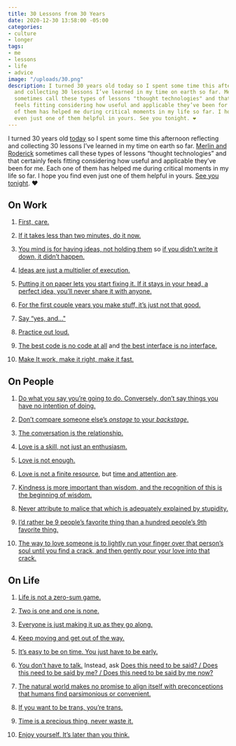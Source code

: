 ```yaml
---
title: 30 Lessons from 30 Years
date: 2020-12-30 13:58:00 -05:00
categories:
- culture
- longer
tags:
- me
- lessons
- life
- advice
image: "/uploads/30.png"
description: I turned 30 years old today so I spent some time this afternoon reflecting
  and collecting 30 lessons I’ve learned in my time on earth so far. Merlin and Roderick
  sometimes call these types of lessons "thought technologies" and that certainly
  feels fitting considering how useful and applicable they’ve been for me. Each one
  of them has helped me during critical moments in my life so far. I hope you find
  even just one of them helpful in yours. See you tonight. ❤️
---
```


I turned 30 years old [today](https://twitter.com/mb/status/1344146214296678400) so I spent some time this afternoon reflecting and collecting 30 lessons I’ve learned in my time on earth so far. [Merlin and Roderick](http://www.merlinmann.com/roderick/) sometimes call these types of lessons “thought technologies” and that certainly feels fitting considering how useful and applicable they’ve been for me. Each one of them has helped me during critical moments in my life so far. I hope you find even just one of them helpful in yours. [See you tonight](https://matthewbischoff.com/30th-birthday/). ❤️

## On Work

 1. [First, care.](http://www.43folders.com/2010/02/05/first-care)

 2. [If it takes less than two minutes, do it now.](https://bookshop.org/books/getting-things-done-the-art-of-stress-free-productivity-ab00c26e-b599-4650-97de-d3d54a788ef6/9780143126560)

 3. [You mind is for having ideas, not holding them](https://www.goodreads.com/quotes/348103-your-mind-is-for-having-ideas-not-holding-them) so [if you didn’t write it down, it didn’t happen.](https://designbygravity.wordpress.com/2010/02/22/methods-of-work-it-didnt-happen-if-you-didnt-record-it/)

 4. [Ideas are just a multiplier of execution.](https://sive.rs/multiply)

 5. [Putting it on paper lets you start fixing it. If it stays in your head, a perfect idea, you’ll never share it with anyone.](http://www.pixartouchbook.com/blog/2011/5/15/pixar-story-rules-one-version.html)

 6. [For the first couple years you make stuff, it’s just not that good.](https://vimeo.com/24715531)

 7. [Say “yes, and…"](https://en.wikipedia.org/wiki/Yes,_and...)

 8. [Practice out loud.](https://randsinrepose.com/archives/out-loud/)

 9. [The best code is no code at all](https://blog.codinghorror.com/the-best-code-is-no-code-at-all/) and [the best interface is no interface.](http://www.nointerface.com/)

10. [Make It work, make it right, make it fast.](https://proxy.c2.com/cgi/fullSearch?search=MakeItWorkMakeItRightMakeItFast)

## On People

 1. [Do what you say you’re going to do. Conversely, don’t say things you have no intention of doing.](https://www.kungfugrippe.com/post/232143746/incomplete-education?is_liked_post=1)

 2. [Don’t compare someone else’s ](https://5by5.tv/b2w/299)*[onstage](https://5by5.tv/b2w/299)*[ to your ](https://5by5.tv/b2w/299)*[backstage](https://5by5.tv/b2w/299)*[.](https://5by5.tv/b2w/299)

 3. [The conversation is the relationship.](https://paper.dropbox.com/doc/Codex-Vitae--BCREXim2BBy81yeWqz\~LLSpGAg-rRJ8akyi4ky4Sdc8CQscV)

 4. [Love is a skill, not just an enthusiasm.](https://bookshop.org/books/the-course-of-love-9781501134258/9781501134258)

 5. [Love is not enough.](https://markmanson.net/love)

 6. [Love is not a finite resource](https://www.goodreads.com/work/quotes/62964486), but [time and attention are](http://www.43folders.com/2010/04/27/impro-talk).

 7. [Kindness is more important than wisdom, and the recognition of this is the beginning of wisdom.](https://www.goodreads.com/quotes/37511-kindness-is-more-important-than-wisdom-and-the-recognition-of)

 8. [Never attribute to malice that which is adequately explained by stupidity.](https://en.wikipedia.org/wiki/Hanlon%27s_razor)

 9. [I’d rather be 9 people’s favorite thing than a hundred people’s 9th favorite thing.](http://www.titleofshow.com/)

10. [The way to love someone is to lightly run your finger over that person’s soul until you find a crack, and then gently pour your love into that crack.](https://www.goodreads.com/quotes/752892-the-way-to-love-someone-is-to-lightly-run-your)

## On Life

 1. [Life is not a zero-sum game.](https://en.wikipedia.org/wiki/Zero-sum_thinking)

 2. [Two is one and one is none.](https://www.youtube.com/watch?v=lXjrDcDNPws)

 3. [Everyone is just making it up as they go along.](https://frankchimero.com/blog/2010/advice/)

 4. [Keep moving and get out of the way.](http://www.merlinmann.com/roderick/ep-01-keep-moving-and-get-out-of-the-way.html)

 5. [It’s easy to be on time. You just have to be early.](https://twitter.com/birbigs/status/1287899064932151296)

 6. [You don’t have to talk.](https://theoutline.com/post/2506/you-dont-have-to-talk) Instead, ask [Does this need to be said? / Does this need to be said by me? / Does this need to be said by me now?](https://www.inc.com/justin-bariso/the-3-second-trick-from-craig-ferguson-that-will-help-you-manage-your-emotions.html)

 7. [The natural world makes no promise to align itself with preconceptions that humans find parsimonious or convenient.](https://www.goodreads.com/quotes/985677-but-dividing-the-mind-into-biological-and-psychological-is-as)

 8. [If you want to be trans, you’re trans.](https://podcasts.apple.com/us/podcast/tuck-woodstock-gender-a-definitive-guide/id1151561226?i=1000499016571)

 9. [Time is a precious thing, never waste it.](https://letterboxd.com/film/willy-wonka-the-chocolate-factory/)

10. [Enjoy yourself. It’s later than you think.](https://www.youtube.com/watch?v=nFxjnUPRwx4)